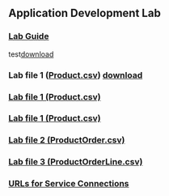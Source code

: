 ## Application Development Lab

### [Lab Guide](applicationdevelopment-labguide.md)

test<a href="files/Product.csv" download="Product.csv">download</a>

### Lab file 1 (<a href="files/Product.csv" download="Product.csv">Product.csv</a>) <a href="files/Product.csv" download="Product.csv">download</a>

### [Lab file 1 (Product.csv)](files/Product.csv)

### [Lab file 1 (Product.csv)](https://raw.githubusercontent.com/oracle/learning-library/ospa-library/appdev/application-development-lab/master/files/Product.csv)

### [Lab file 2 (ProductOrder.csv)](https://raw.githubusercontent.com/oracle/learning-library/ospa-library/appdev/application-development-lab/files/ProductOrder.csv)

### [Lab file 3 (ProductOrderLine.csv)](https://raw.githubusercontent.com/oracle/learning-library/ospa-library/appdev/application-development-lab/files/ProductOrderLine.csv)

### [URLs for Service Connections](https://raw.githubusercontent.com/oracle/learning-library/ospa-library/appdev/application-development-lab/files/AppDev_Endpoints.txt)
